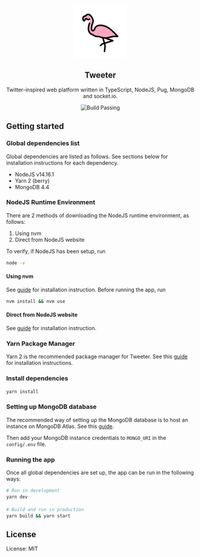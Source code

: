 <p align="center">
    <img src="public/assets/icons/flamingo.svg" />
    <h2 align="center">Tweeter</h2>
    <p align="center">Twitter-inspired web platform written in TypeScript, NodeJS, Pug, MongoDB and socket.io.</p>
</p>
<p align="center">
    <img alt="Build Passing" src="https://github.com/don-tay/tweeter/actions/workflows/build.yaml/badge.svg" />
</p>

## Getting started

### Global dependencies list

Global dependencies are listed as follows. See sections below for installation instructions for each dependency.

-   NodeJS v14.16.1
-   Yarn 2 (berry)
-   MongoDB 4.4

### NodeJS Runtime Environment

There are 2 methods of downloading the NodeJS runtime environment, as follows:

1. Using nvm
2. Direct from NodeJS website

To verify, if NodeJS has been setup, run

```bash
node -v
```

#### Using nvm

See [guide](https://github.com/nvm-sh/nvm#installing-and-updating) for installation instruction. Before running the app, run

```bash
nvm install && nvm use
```

#### Direct from NodeJS website

See [guide](https://nodejs.org/en/download/) for installation instruction.

### Yarn Package Manager

Yarn 2 is the recommended package manager for Tweeter. See this [guide](https://yarnpkg.com/getting-started/install) for installation instructions.

### Install dependencies

```bash
yarn install
```

### Setting up MongoDB database

The recommended way of setting up the MongoDB database is to host an instance on MongoDB Atlas. See this [guide](https://docs.atlas.mongodb.com/getting-started/).

Then add your MongoDB instance credentials to `MONGO_URI` in the `config/.env` file.

### Running the app

Once all global dependencies are set up, the app can be run in the following ways:

```bash
# Run in development
yarn dev

# Build and run in production
yarn build && yarn start
```

## License

License: MIT
